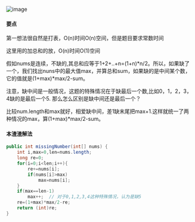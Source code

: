 ![image](http://ww1.sinaimg.cn/large/005CRBrHjw1f85na2tjb6j30lz0543yj.jpg)

#### 要点
第一想法很自然是打表，O(n)时间O(n)空间，但是题目要求常数时间

这里用的加总和的放，O(n)时间O(1)空间

假如nums是连续，不缺的,其总和应等于1+2+..+n=(1+n)*n/2。所以，如果缺了一个，我们找出nuns中的最大值max，并算总和sum，如果缺的是中间某个数，它的值就是(1+max)*max/2-sum。

注意，缺中间是一般情况，这题的特殊情况在于缺最后一个数,比如0，1，2，3，4缺的是最后一个5. 那么怎么区别是缺中间还是最后一个？

比较num.length和max就好，相爱缺中间，差1缺末尾把max+1.这样就统一了两种情况的max，算(1+max)*max/2-sum。
#### 本渣渣解法
```Java
public int missingNumber(int[] nums) {
    int i,max=0,len=nums.length;
	long re=0;
	for(i=0;i<len;i++){
		re+=nums[i];
		if(nums[i]>max)
			max=nums[i];
	}
	if(max==len-1)
		max++;	// 对于0,1,2,3,4这种特殊情况，认为是缺5
	re=(1+max)*max/2-re;
	return (int)re;
}
```